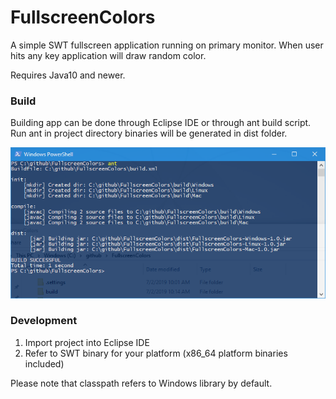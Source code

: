# FullscreenColors

A simple SWT fullscreen application running on primary monitor. When user hits any key application will draw random color.

Requires Java10 and newer.

### Build

Building app can be done through Eclipse IDE or through ant build script. Run ant in project directory binaries will be generated in dist folder.

![Ant Build](ant_build.png)

### Development

1. Import project into Eclipse IDE
2. Refer to SWT binary for your platform (x86_64 platform binaries included)

Please note that classpath refers to Windows library by default.

